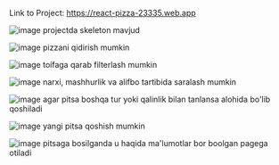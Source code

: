 
Link to Project: https://react-pizza-23335.web.app
 
 ![image](https://github.com/shamshod1012/react-pizza/assets/122512505/b278ac41-c910-4a5d-9702-c8f29c728829)
 projectda skeleton mavjud
 
 ![image](https://github.com/shamshod1012/react-pizza/assets/122512505/2f140520-741e-4fdb-842a-373d6d6b2e54)
pizzani qidirish mumkin

![image](https://github.com/shamshod1012/react-pizza/assets/122512505/a9433908-d2a5-4bfd-b24d-b20113a57cb1)
toifaga qarab filterlash mumkin

![image](https://github.com/shamshod1012/react-pizza/assets/122512505/96d5c2e5-8b6c-4565-b7d7-3d52ced66d80)
narxi, mashhurlik va alifbo tartibida saralash mumkin

![image](https://github.com/shamshod1012/react-pizza/assets/122512505/94fccd03-756c-4203-a48b-63baedf1891b)
agar pitsa boshqa tur yoki qalinlik bilan tanlansa alohida bo'lib qoshiladi

![image](https://github.com/shamshod1012/react-pizza/assets/122512505/0d8cae8c-2b2a-4e60-9dd9-5fdfe82fb4f3)
 yangi pitsa qoshish mumkin
 
 ![image](https://github.com/shamshod1012/react-pizza/assets/122512505/d98fa713-b452-425f-9c9c-7f3d515ef7fc)
pitsaga bosilganda u haqida ma'lumotlar bor boolgan pagega otiladi

